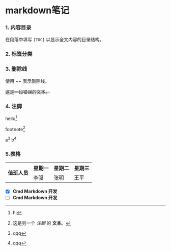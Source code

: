 # markdown笔记


 ### 1. 内容目录
 
 在段落中填写 `[TOC]` 以显示全文内容的目录结构。
 
 ### 2. 标签分类
 
 ### 3. 删除线
 
 使用 ~~ 表示删除线。
 
 ~~这是一段错误的文本。~~
 ### 4. 注脚
 hello[^hello]
 
 footnote[^footnote]
 
 
 [^hello]: hi
 
 [^footnote]: 这是另一个 *注脚* 的 **文本**。
 
 a[^1]
 b[^2]
 
 [^1]:qqq
 [^2]:qqq
 ### 5.表格
 <table>
     <tr>
         <th rowspan="2">值班人员</th>
         <th>星期一</th>
         <th>星期二</th>
         <th>星期三</th>
     </tr>
     <tr>
         <td>李强</td>
         <td>张明</td>
         <td>王平</td>
     </tr>
 </table>
     
 - [x] **Cmd Markdown 开发**
 - [ ] **Cmd Markdown 开发**